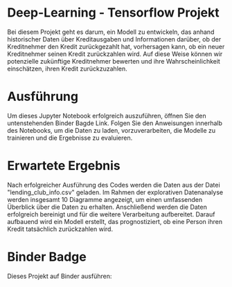 # Deep-Learning - Tensorflow Projekt
Bei diesem Projekt geht es darum, ein Modell zu entwickeln, das anhand historischer Daten über Kreditausgaben und Informationen darüber, ob der Kreditnehmer den Kredit zurückgezahlt hat, vorhersagen kann, ob ein neuer Kreditnehmer seinen Kredit zurückzahlen wird. Auf diese Weise können wir potenzielle zukünftige Kreditnehmer bewerten und ihre Wahrscheinlichkeit einschätzen, ihren Kredit zurückzuzahlen.

# Ausführung
Um dieses Jupyter Notebook erfolgreich auszuführen, öffnen Sie den untenstehenden Binder Bagde Link. Folgen Sie den Anweisungen innerhalb des Notebooks, um die Daten zu laden, vorzuverarbeiten, die Modelle zu trainieren und die Ergebnisse zu evaluieren.

# Erwartete Ergebnis
Nach erfolgreicher Ausführung des Codes werden die Daten aus der Datei "lending_club_info.csv" geladen. Im Rahmen der explorativen Datenanalyse werden insgesamt 10 Diagramme angezeigt, um einen umfassenden Überblick über die Daten zu erhalten. Anschließend werden die Daten erfolgreich bereinigt und für die weitere Verarbeitung aufbereitet. Darauf aufbauend wird ein Modell erstellt, das prognostiziert, ob eine Person ihren Kredit tatsächlich zurückzahlen wird.

# Binder Badge
Dieses Projekt auf Binder ausführen:
